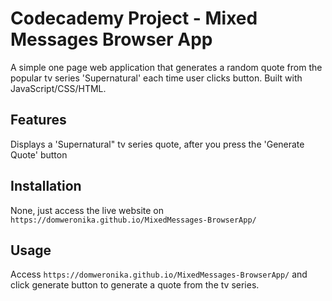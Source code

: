 
# Codecademy Project - Mixed Messages Browser App
A simple one page web application that generates a random quote from the popular tv series 'Supernatural' each time user clicks button. Built with JavaScript/CSS/HTML.

## Features
Displays a 'Supernatural" tv series quote, after you press the 'Generate Quote' button

## Installation
None, just access the live website on ```https://domweronika.github.io/MixedMessages-BrowserApp/```

## Usage
Access ```https://domweronika.github.io/MixedMessages-BrowserApp/``` and click generate button to generate a quote from the tv series.
    

